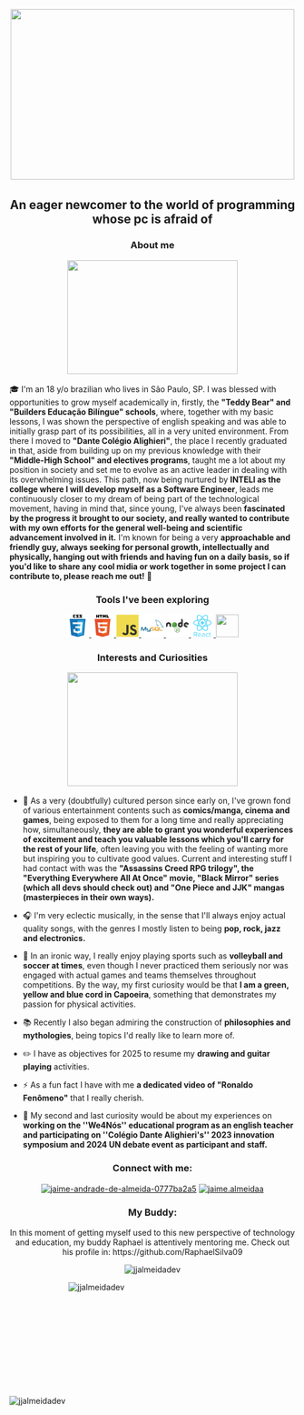 <p align="center">
  <img width="500" height="300" src="https://github.com/user-attachments/assets/b1611930-7e28-4f85-926b-041a96b5b9fc">
</p>



<h2 align="center">An eager newcomer to the world of programming whose pc is afraid of</h2>


<h3 align="center">About me</h3>

<p align="center">
  <img width="300" height="200" src="https://github.com/user-attachments/assets/75ecb318-c8d5-4dfb-a645-c203fb754dce">
</p>

🎓 I'm an 18 y/o brazilian who lives in São Paulo, SP. I was blessed with opportunities to grow myself academically in, firstly, the **"Teddy Bear" and "Builders Educação Bilíngue" schools**, where, together with my basic lessons, I was shown the perspective of english speaking and was able to initially grasp part of its possibilities, all in a very united environment. From there I moved to **"Dante Colégio Alighieri"**, the place I recently graduated in that, aside from building up on my previous knowledge with their **"Middle-High School" and electives programs**, taught me a lot about my position in society and set me to evolve as an active leader in dealing with its overwhelming issues. This path, now being nurtured by **INTELI as the college where I will develop myself as a Software Engineer**, leads me continuously closer to my dream of being part of the technological movement, having in mind that, since young, I've always been **fascinated by the progress it brought to our society, and really wanted to contribute with my own efforts for the general well-being and scientific advancement involved in it.** I'm known for being a very **approachable and friendly guy, always seeking for personal growth, intellectually and physically, hanging out with friends and having fun on a daily basis, so if you'd like to share any cool midia or work together in some project I can contribute to, please reach me out!** 💪

<h3 align="center">Tools I've been exploring</h3>
<p align="center"> <a href="https://www.w3schools.com/css/" target="_blank" rel="noreferrer"> <img src="https://raw.githubusercontent.com/devicons/devicon/master/icons/css3/css3-original-wordmark.svg" alt="css3" width="40" height="40"/> </a> <a href="https://www.w3.org/html/" target="_blank" rel="noreferrer"> <img src="https://raw.githubusercontent.com/devicons/devicon/master/icons/html5/html5-original-wordmark.svg" alt="html5" width="40" height="40"/> </a> <a href="https://developer.mozilla.org/en-US/docs/Web/JavaScript" target="_blank" rel="noreferrer"> <img src="https://raw.githubusercontent.com/devicons/devicon/master/icons/javascript/javascript-original.svg" alt="javascript" width="40" height="40"/> </a> <a href="https://www.mysql.com/" target="_blank" rel="noreferrer"> <img src="https://raw.githubusercontent.com/devicons/devicon/master/icons/mysql/mysql-original-wordmark.svg" alt="mysql" width="40" height="40"/> </a> <a href="https://nodejs.org" target="_blank" rel="noreferrer"> <img src="https://raw.githubusercontent.com/devicons/devicon/master/icons/nodejs/nodejs-original-wordmark.svg" alt="nodejs" width="40" height="40"/> </a> <a href="https://reactjs.org/" target="_blank" rel="noreferrer"> <img src="https://raw.githubusercontent.com/devicons/devicon/master/icons/react/react-original-wordmark.svg" alt="react" width="40" height="40"/> </a> <img width="40" height="40" src="https://github.com/user-attachments/assets/cbb99c90-b086-4b1a-98fa-b24d688ea401"> </p>

<h3 align="center">Interests and Curiosities</h3>

<p align="center">
  <img width="300" height="200" src="https://github.com/user-attachments/assets/1b622669-6b42-46a2-88b3-b61923ad0165">
</p>

- 👾 As a very (doubtfully) cultured person since early on, I've grown fond of various entertainment contents such as **comics/manga, cinema and games**, being exposed to them for a long time and really appreciating how, simultaneously, **they are able to grant you wonderful experiences of excitement and teach you valuable lessons which you'll carry for the rest of your life**, often leaving you with the feeling of wanting more but inspiring you to cultivate good values. Current and interesting stuff I had contact with was the **"Assassins Creed RPG trilogy", the "Everything Everywhere All At Once" movie, "Black Mirror" series (which all devs should check out) and "One Piece and JJK" mangas (masterpieces in their own ways).**

- 🎧 I'm very eclectic musically, in the sense that I'll always enjoy actual quality songs, with the genres I mostly listen to being **pop, rock, jazz and electronics.**
  
- 🏐 In an ironic way, I really enjoy playing sports such as **volleyball and soccer at times**, even though I never practiced them seriously nor was engaged with actual games and teams themselves throughout competitions. By the way, my first curiosity would be that **I am a green, yellow and blue cord in Capoeira**, something that demonstrates my passion for physical activities.

- 📚 Recently I also began admiring the construction of **philosophies and mythologies**, being topics I'd really like to learn more of.

- ✏️ I have as objectives for 2025 to resume my **drawing and guitar playing** activities.

- ⚡ As a fun fact I have with me **a dedicated video of "Ronaldo Fenômeno"** that I really cherish.

- 📄 My second and last curiosity would be about my experiences on **working on the ''We4Nós'' educational program as an english teacher and participating on ''Colégio Dante Alighieri's'' 2023 innovation symposium and 2024 UN debate event as participant and staff.**


  
<h3 align="center">Connect with me:</h3>
<p align="center">
<a href="https://linkedin.com/in/jaime-andrade-de-almeida-0777ba2a5" target="blank"><img align="center" src="https://raw.githubusercontent.com/rahuldkjain/github-profile-readme-generator/master/src/images/icons/Social/linked-in-alt.svg" alt="jaime-andrade-de-almeida-0777ba2a5" height="30" width="40" /></a>
<a href="https://instagram.com/jaime.almeidaa" target="blank"><img align="center" src="https://raw.githubusercontent.com/rahuldkjain/github-profile-readme-generator/master/src/images/icons/Social/instagram.svg" alt="jaime.almeidaa" height="30" width="40" /></a>
</p>

<h3 align="center">My Buddy:</h3>
<p align="center">
In this moment of getting myself used to this new perspective of technology and education, my buddy Raphael is attentively mentoring me. Check out his profile in:
https://github.com/RaphaelSilva09</p> 



<p align="center"> <img src="https://komarev.com/ghpvc/?username=jjalmeidadev&label=Profile%20views&color=0e75b6&style=flat" alt="jjalmeidadev"/> </p>
<p>
  
<p>&nbsp;<img width="400" height="200" align="right" src="https://github-readme-stats.vercel.app/api?username=jjalmeidadev&show_icons=true&locale=en" alt="jjalmeidadev" />
<img width="400" height="200" align="left" src="https://github-readme-streak-stats.herokuapp.com/?user=jjalmeidadev&" alt="jjalmeidadev" />
</p>



<!--
**jjalmeidadev/jjalmeidadev** is a ✨ _special_ ✨ repository because its `README.md` (this file) appears on your GitHub profile.

Here are some ideas to get you started:

- 🔭 I’m currently working on ...
- 🌱 I’m currently learning ...
- 👯 I’m looking to collaborate on ...
- 🤔 I’m looking for help with ...
- 💬 Ask me about ...
- 📫 How to reach me: ...
- 😄 Pronouns: ...
- ⚡ Fun fact: ...
-->

